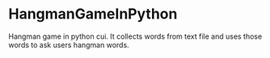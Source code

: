 # HangmanGameInPython
Hangman game in python cui.
It collects words from text file and uses those words to ask users hangman words.
